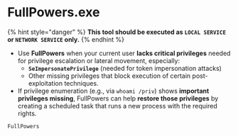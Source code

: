# FullPowers.exe

{% hint style="danger" %}
**This tool should be executed as `LOCAL SERVICE` or `NETWORK SERVICE` only.**
{% endhint %}

* Use **FullPowers** when your current user **lacks critical privileges** needed for privilege escalation or lateral movement, especially:
  * **`SeImpersonatePrivilege`** (needed for token impersonation attacks)
  * Other missing privileges that block execution of certain post-exploitation techniques.
* If privilege enumeration (e.g., via `whoami /priv`) shows **important privileges missing**, FullPowers can help **restore those privileges** by creating a scheduled task that runs a new process with the required rights.

```powershell
FullPowers
```
